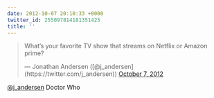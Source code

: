 ```yaml
---
date: 2012-10-07 20:10:33 +0000
twitter_id: 255097814181351425
title: ''
---
```


<blockquote class="twitter-tweet"><p lang="en" dir="ltr">What’s your favorite TV show that streams on Netflix or Amazon prime?</p>&mdash; Jonathan Andersen ([@j_andersen](https://twitter.com/j_andersen)) <a href="https://twitter.com/j_andersen/status/255087925606354945?ref_src=twsrc%5Etfw">October 7, 2012</a></blockquote>
<script async src="https://platform.twitter.com/widgets.js" charset="utf-8"></script>

[@j_andersen](https://twitter.com/j_andersen) Doctor Who
